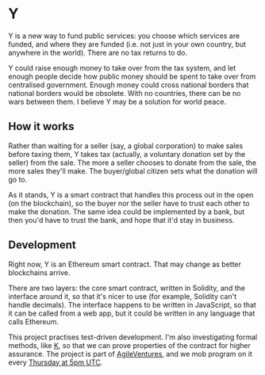 # Y

Y is a new way to fund public services: you choose which services are funded, and where they are funded (i.e. not just in your own country, but anywhere in the world). There are no tax returns to do.

Y could raise enough money to take over from the tax system, and let enough people decide how public money should be spent to take over from centralised government. Enough money could cross national borders that national borders would be obsolete. With no countries, there can be no wars between them. I believe Y may be a solution for world peace.

## How it works

Rather than waiting for a seller (say, a global corporation) to make sales before taxing them, Y takes tax (actually, a voluntary donation set by the seller) from the sale. The more a seller chooses to donate from the sale, the more sales they'll make. The buyer/global citizen sets what the donation will go to.

As it stands, Y is a smart contract that handles this process out in the open (on the blockchain), so the buyer nor the seller have to trust each other to make the donation. The same idea could be implemented by a bank, but then you'd have to trust the bank, and hope that it'd stay in business.

## Development

Right now, Y is an Ethereum smart contract. That may change as better blockchains arrive.

There are two layers: the core smart contract, written in Solidity, and the interface around it, so that it's nicer to use (for example, Solidity can't handle decimals). The interface happens to be written in JavaScript, so that it can be called from a web app, but it could be written in any language that calls Ethereum.

This project practises test-driven development. I'm also investigating formal methods, like [K](https://runtimeverification.com/blog/?p=496), so that we can prove properties of the contract for higher assurance. The project is part of [AgileVentures](https://www.agileventures.org/projects/y), and we mob program on it every [Thursday at 5pm UTC](https://www.agileventures.org/events/y-mob-programming).
